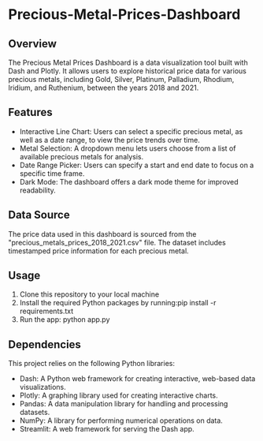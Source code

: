 # Precious-Metal-Prices-Dashboard
## Overview

The Precious Metal Prices Dashboard is a data visualization tool built with Dash and Plotly. It allows users to explore historical price data for various precious metals, including Gold, Silver, Platinum, Palladium, Rhodium, Iridium, and Ruthenium, between the years 2018 and 2021.


## Features

- Interactive Line Chart: Users can select a specific precious metal, as well as a date range, to view the price trends over time.
- Metal Selection: A dropdown menu lets users choose from a list of available precious metals for analysis.
- Date Range Picker: Users can specify a start and end date to focus on a specific time frame.
- Dark Mode: The dashboard offers a dark mode theme for improved readability.

## Data Source

The price data used in this dashboard is sourced from the "precious_metals_prices_2018_2021.csv" file. The dataset includes timestamped price information for each precious metal.

## Usage

1. Clone this repository to your local machine  
2. Install the required Python packages by running:pip install -r requirements.txt
3. Run the app: python app.py

## Dependencies

This project relies on the following Python libraries:

- Dash: A Python web framework for creating interactive, web-based data visualizations.
- Plotly: A graphing library used for creating interactive charts.
- Pandas: A data manipulation library for handling and processing datasets.
- NumPy: A library for performing numerical operations on data.
- Streamlit: A web framework for serving the Dash app.






